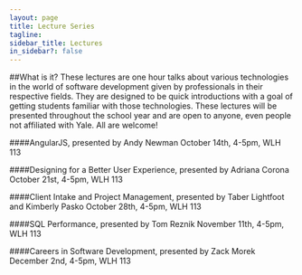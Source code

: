 ```yaml
---
layout: page
title: Lecture Series
tagline:
sidebar_title: Lectures
in_sidebar?: false
---
```


##What is it?
These lectures are one hour talks about various technologies in the world
of software development given by professionals in their respective fields. They are designed to be quick introductions with a goal of getting students familiar with those technologies. These lectures will be presented throughout the school year and are open to anyone, even people not affiliated with Yale. All are welcome!

####AngularJS, presented by Andy Newman
October 14th, 4-5pm, WLH 113 

####Designing for a Better User Experience, presented by Adriana Corona
October 21st, 4-5pm, WLH 113 

####Client Intake and Project Management, presented by Taber Lightfoot and Kimberly Pasko
October 28th, 4-5pm, WLH 113 

####SQL Performance, presented by Tom Reznik 
November 11th, 4-5pm, WLH 113 
 
####Careers in Software Development, presented by Zack Morek
December 2nd, 4-5pm, WLH 113 